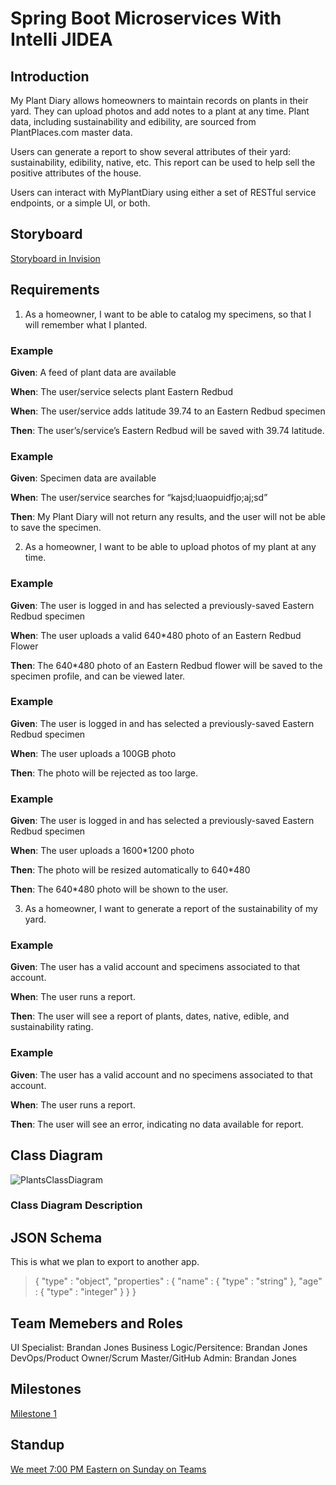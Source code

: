 # Spring Boot Microservices With Intelli JIDEA

## Introduction

My Plant Diary allows homeowners to maintain records on plants in their yard.  They can upload photos and add notes to a plant at any time.  Plant data, including sustainability and edibility, are sourced from PlantPlaces.com master data.

Users can generate a report to show several attributes of their yard: sustainability, edibility, native, etc.  This report can be used to help sell the positive attributes of the house.

Users can interact with MyPlantDiary using either a set of RESTful service endpoints, or a simple UI, or both.

## Storyboard

[Storyboard in Invision](https://projects.invisionapp.com/prototype/Plant-Diary-ck0bict0n005bqh01aaeu8tuu)

## Requirements

1. As a homeowner, I want to be able to catalog my specimens, so that I will remember what I planted.

### Example 

**Given**:  A feed of plant data are available

**When**: The user/service selects plant Eastern Redbud

**When**: The user/service adds latitude 39.74 to an Eastern Redbud specimen

**Then**: The user’s/service’s Eastern Redbud will be saved with 39.74 latitude.

### Example 

**Given**: Specimen data are available

**When**: The user/service searches for “kajsd;luaopuidfjo;aj;sd”

**Then**: My Plant Diary will not return any results, and the user will not be able to save the specimen.

2.	As a homeowner, I want to be able to upload photos of my plant at any time.

### Example 

**Given**: The user is logged in and has selected a previously-saved Eastern Redbud specimen

**When**: The user uploads a valid 640*480 photo of an Eastern Redbud Flower

**Then**: The 640*480  photo of an Eastern Redbud flower will be saved to the specimen profile, and can be viewed later.

### Example 

**Given**: The user is logged in and has selected a previously-saved Eastern Redbud specimen

**When**: The user uploads a 100GB photo

**Then**: The photo will be rejected as too large.

### Example 

**Given**: The user is logged in and has selected a previously-saved Eastern Redbud specimen

**When**: The user uploads a 1600*1200 photo

**Then**: The photo will be resized automatically to 640*480

**Then**: The 640*480 photo will be shown to the user.

3)	As a homeowner, I want to generate a report of the sustainability of my yard.
### Example 

**Given**: The user has a valid account and specimens associated to that account.

**When**: The user runs a report.

**Then**: The user will see a report of plants, dates, native, edible, and sustainability rating.

### Example 

**Given**: The user has a valid account and no specimens associated to that account.

**When**: The user runs a report.

**Then**: The user will see an error, indicating no data available for report.

## Class Diagram

![PlantsClassDiagram](https://user-images.githubusercontent.com/2224876/91670720-1691ee80-eaee-11ea-84f9-fb74bb8b27d1.png)

### Class Diagram Description 

## JSON Schema

This is what we plan to export to another app.


> {
>  "type" : "object",
>  "properties" : {
>    "name" : {
>      "type" : "string"
>    },
>    "age" : {
>      "type" : "integer"
>    }
>  }
> }

## Team Memebers and Roles

UI Specialist: Brandan Jones
Business Logic/Persitence: Brandan Jones
DevOps/Product Owner/Scrum Master/GitHub Admin: Brandan Jones

## Milestones

[Milestone 1](https://github.com/discospiff/SpringBootMicroservicesWithIntelliJIDEA/milestone/1)

## Standup

[We meet 7:00 PM Eastern on Sunday on Teams](https://teams.microsoft.com/l/meetup-join/19%3af8fd74991d314a0987e34b7c91ed88be%40thread.tacv2/1598225206706?context=%7b%22Tid%22%3a%22f5222e6c-5fc6-48eb-8f03-73db18203b63%22%2c%22Oid%22%3a%225c29be2c-6de4-49ad-a444-dfb003838da6%22%7d)



